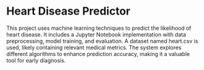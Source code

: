 
# Heart Disease Predictor

This project uses machine learning techniques to predict the likelihood of heart disease. It includes a Jupyter Notebook implementation with data preprocessing, model training, and evaluation. A dataset named heart.csv is used, likely containing relevant medical metrics. The system explores different algorithms to enhance prediction accuracy, making it a valuable tool for early diagnosis.
